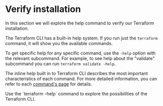 # Verify installation

In this section we will explore the help command to verify our Terraform installation.

<instruqt-video id="hXHXMaYUtiI"></instruqt-video>

The Terraform CLI has a built-in help system. 
If you run just the `terraform` command, it will show you the available commands.

To get specific help for any specific command, use the `-help` option with the relevant subcommand. 
For example, to see help about the "validate" subcommand you can run `terraform validate -help`.

The inline help built in to Terraform CLI describes the most important characteristics of each command. 
For more detailed information, you can refer to each [command's page](https://developer.hashicorp.com/terraform/cli/commands) for details.

<instruqt-task id="verify_installation">
  Use the `terraform -help` command to explore the possibilities of the Terraform CLI.
</instruqt-task>
